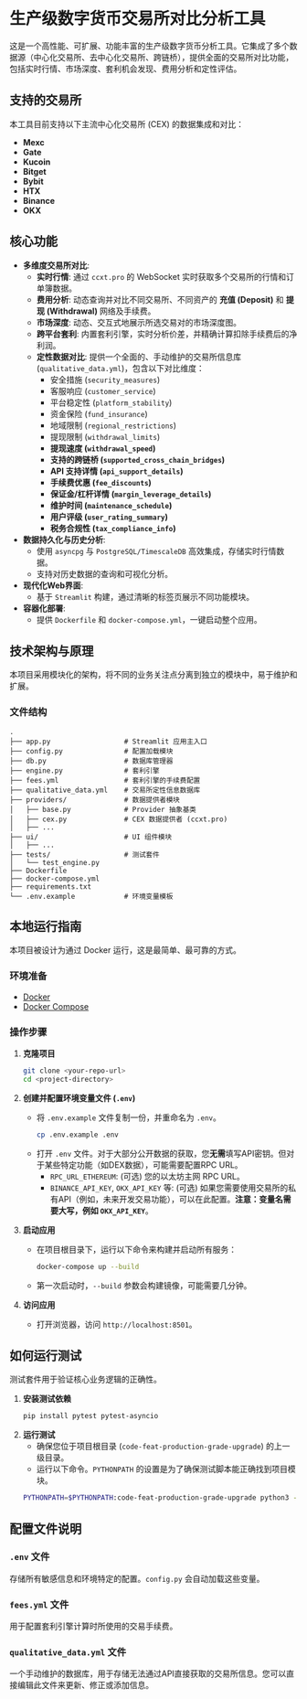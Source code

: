 # 生产级数字货币交易所对比分析工具

这是一个高性能、可扩展、功能丰富的生产级数字货币分析工具。它集成了多个数据源（中心化交易所、去中心化交易所、跨链桥），提供全面的交易所对比功能，包括实时行情、市场深度、套利机会发现、费用分析和定性评估。

## 支持的交易所
本工具目前支持以下主流中心化交易所 (CEX) 的数据集成和对比：
- **Mexc**
- **Gate**
- **Kucoin**
- **Bitget**
- **Bybit**
- **HTX**
- **Binance**
- **OKX**

## 核心功能

- **多维度交易所对比**:
  - **实时行情**: 通过 `ccxt.pro` 的 WebSocket 实时获取多个交易所的行情和订单簿数据。
  - **费用分析**: 动态查询并对比不同交易所、不同资产的 **充值 (Deposit)** 和 **提现 (Withdrawal)** 网络及手续费。
  - **市场深度**: 动态、交互式地展示所选交易对的市场深度图。
  - **跨平台套利**: 内置套利引擎，实时分析价差，并精确计算扣除手续费后的净利润。
  - **定性数据对比**: 提供一个全面的、手动维护的交易所信息库 (`qualitative_data.yml`)，包含以下对比维度：
    - 安全措施 (`security_measures`)
    - 客服响应 (`customer_service`)
    - 平台稳定性 (`platform_stability`)
    - 资金保险 (`fund_insurance`)
    - 地域限制 (`regional_restrictions`)
    - 提现限制 (`withdrawal_limits`)
    - **提现速度 (`withdrawal_speed`)**
    - **支持的跨链桥 (`supported_cross_chain_bridges`)**
    - **API 支持详情 (`api_support_details`)**
    - **手续费优惠 (`fee_discounts`)**
    - **保证金/杠杆详情 (`margin_leverage_details`)**
    - **维护时间 (`maintenance_schedule`)**
    - **用户评级 (`user_rating_summary`)**
    - **税务合规性 (`tax_compliance_info`)**
- **数据持久化与历史分析**:
  - 使用 `asyncpg` 与 `PostgreSQL/TimescaleDB` 高效集成，存储实时行情数据。
  - 支持对历史数据的查询和可视化分析。
- **现代化Web界面**:
  - 基于 `Streamlit` 构建，通过清晰的标签页展示不同功能模块。
- **容器化部署**:
  - 提供 `Dockerfile` 和 `docker-compose.yml`，一键启动整个应用。

## 技术架构与原理

本项目采用模块化的架构，将不同的业务关注点分离到独立的模块中，易于维护和扩展。

### 文件结构

```
.
├── app.py                  # Streamlit 应用主入口
├── config.py               # 配置加载模块
├── db.py                   # 数据库管理器
├── engine.py               # 套利引擎
├── fees.yml                # 套利引擎的手续费配置
├── qualitative_data.yml    # 交易所定性信息数据库
├── providers/              # 数据提供者模块
│   ├── base.py             # Provider 抽象基类
│   ├── cex.py              # CEX 数据提供者 (ccxt.pro)
│   ├── ...
├── ui/                     # UI 组件模块
│   ├── ...
├── tests/                  # 测试套件
│   └── test_engine.py
├── Dockerfile
├── docker-compose.yml
├── requirements.txt
└── .env.example            # 环境变量模板
```

## 本地运行指南

本项目被设计为通过 Docker 运行，这是最简单、最可靠的方式。

### 环境准备

-   [Docker](https://www.docker.com/products/docker-desktop/)
-   [Docker Compose](https://docs.docker.com/compose/install/)

### 操作步骤

1.  **克隆项目**
    ```bash
    git clone <your-repo-url>
    cd <project-directory>
    ```

2.  **创建并配置环境变量文件 (`.env`)**
    -   将 `.env.example` 文件复制一份，并重命名为 `.env`。
        ```bash
        cp .env.example .env
        ```
    -   打开 `.env` 文件。对于大部分公开数据的获取，您**无需**填写API密钥。但对于某些特定功能（如DEX数据），可能需要配置RPC URL。
        -   `RPC_URL_ETHEREUM`: (可选) 您的以太坊主网 RPC URL。
        -   `BINANCE_API_KEY`, `OKX_API_KEY` 等: (可选) 如果您需要使用交易所的私有API（例如，未来开发交易功能），可以在此配置。**注意：变量名需要大写，例如 `OKX_API_KEY`**。

3.  **启动应用**
    -   在项目根目录下，运行以下命令来构建并启动所有服务：
        ```bash
        docker-compose up --build
        ```
    -   第一次启动时，`--build` 参数会构建镜像，可能需要几分钟。

4.  **访问应用**
    -   打开浏览器，访问 `http://localhost:8501`。

## 如何运行测试

测试套件用于验证核心业务逻辑的正确性。

1.  **安装测试依赖**
    ```bash
    pip install pytest pytest-asyncio
    ```
2.  **运行测试**
    -   确保您位于项目根目录 (`code-feat-production-grade-upgrade`) 的上一级目录。
    -   运行以下命令。`PYTHONPATH` 的设置是为了确保测试脚本能正确找到项目模块。
    ```bash
    PYTHONPATH=$PYTHONPATH:code-feat-production-grade-upgrade python3 -m pytest
    ```

## 配置文件说明

### `.env` 文件
存储所有敏感信息和环境特定的配置。`config.py` 会自动加载这些变量。

### `fees.yml` 文件
用于配置套利引擎计算时所使用的交易手续费。

### `qualitative_data.yml` 文件
一个手动维护的数据库，用于存储无法通过API直接获取的交易所信息。您可以直接编辑此文件来更新、修正或添加信息。
